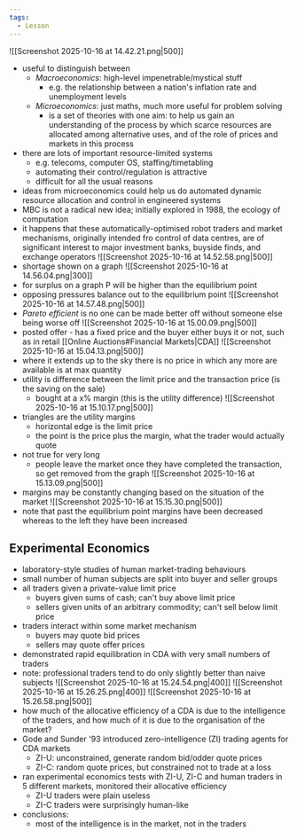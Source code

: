 ```yaml
---
tags:
  - Lesson
---
```

![[Screenshot 2025-10-16 at 14.42.21.png|500]]
- useful to distinguish between
	- *Macroeconomics*: high-level impenetrable/mystical stuff
		- e.g. the relationship between a nation's inflation rate and unemployment levels
	- *Microeconomics*: just maths, much more useful for problem solving
		- is a set of theories with one aim: to help us gain an understanding of the process by which scarce resources are allocated among alternative uses, and of the role of prices and markets in this process
- there are lots of important resource-limited systems
	- e.g. telecoms, computer OS, staffing/timetabling
	- automating their control/regulation is attractive 
	- difficult for all the usual reasons
- ideas from microeconomics could help us do automated dynamic resource allocation and control in engineered systems
- MBC is not a radical new idea; initially explored in 1988, the ecology of computation 
- it happens that these automatically-optimised robot traders and market mechanisms, originally intended fro control of data centres, are of significant interest to major investment banks, buyside finds, and exchange operators
![[Screenshot 2025-10-16 at 14.52.58.png|500]]
- shortage shown on a graph
![[Screenshot 2025-10-16 at 14.56.04.png|300]]
- for surplus on a graph P will be higher than the equilibrium point
- opposing pressures balance out to the equilibrium point
![[Screenshot 2025-10-16 at 14.57.48.png|500]]
- *Pareto efficient* is no one can be made better off without someone else being worse off
![[Screenshot 2025-10-16 at 15.00.09.png|500]]
- posted offer - has a fixed price and the buyer either buys it or not, such as in retail
[[Online Auctions#Financial Markets|CDA]]
![[Screenshot 2025-10-16 at 15.04.13.png|500]]
- where it extends up to the sky there is no price in which any more are available is at max quantity
- utility is difference between the limit price and the transaction price (is the saving on the sale)
	- bought at a x% margin (this is the utility difference)
![[Screenshot 2025-10-16 at 15.10.17.png|500]]
- triangles are the utility margins
	- horizontal edge is the limit price
	- the point is the price plus the margin, what the trader would actually quote
- not true for very long
	- people leave the market once they have completed the transaction, so get removed from the graph
![[Screenshot 2025-10-16 at 15.13.09.png|500]]
- margins may be constantly changing based on the situation of the market
![[Screenshot 2025-10-16 at 15.15.30.png|500]]
- note that past the equilibrium point margins have been decreased whereas to the left they have been increased
## Experimental Economics
- laboratory-style studies of human market-trading behaviours
- small number of human subjects are split into buyer and seller groups
- all traders given a private-value limit price
	- buyers given sums of cash; can't buy above limit price
	- sellers given units of an arbitrary commodity; can't sell below limit price
- traders interact within some market mechanism
	- buyers may quote bid prices
	- sellers may quote offer prices
- demonstrated rapid equilibration in CDA with very small numbers of traders
- note: professional traders tend to do only slightly better than naive subjects
![[Screenshot 2025-10-16 at 15.24.54.png|400]]
![[Screenshot 2025-10-16 at 15.26.25.png|400]]
![[Screenshot 2025-10-16 at 15.26.58.png|500]]
- how much of the allocative efficiency of a CDA is due to the intelligence of the traders, and how much of it is due to the organisation of the market?
- Gode and Sunder '93 introduced zero-intelligence (ZI) trading agents for CDA markets
	- ZI-U: unconstrained, generate random bid/odder quote prices
	- ZI-C: random quote prices, but constrained not to trade at a loss
- ran experimental economics tests with ZI-U, ZI-C and human traders in 5 different markets, monitored their allocative efficiency
	- ZI-U traders were plain useless
	- ZI-C traders were surprisingly human-like
- conclusions:
	- most of the intelligence is in the market, not in the traders